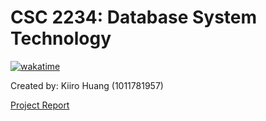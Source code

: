 # CSC 2234: Database System Technology
[![wakatime](https://wakatime.com/badge/github/FearlessLugia/CSC2234.svg)](https://wakatime.com/badge/github/FearlessLugia/CSC2234)

Created by: Kiiro Huang (1011781957)

[Project Report](./docs/Project%20Report.pdf)

